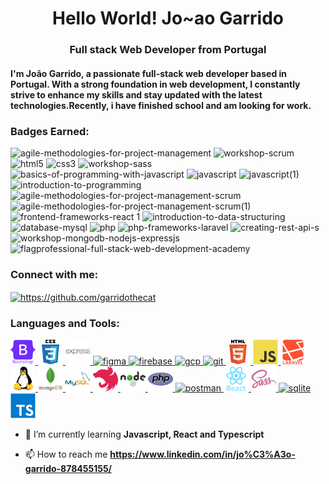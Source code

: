 <h1 align="center">Hello World! Jo~ao Garrido</h1>
<h3 align="center">Full stack Web Developer from Portugal</h3>

<h4>I'm João Garrido, a passionate full-stack web developer based in Portugal. With a strong foundation in web development, I constantly strive to enhance my skills and stay updated with the latest technologies.Recently, i have finished school and am looking for work.</h4>

<h3 align="left">Badges Earned:</h3>

![agile-methodologies-for-project-management](https://github.com/garridothecat/garridothecat/assets/107148935/829445b6-789c-4086-a688-96f9854fa23f)
![workshop-scrum](https://github.com/garridothecat/garridothecat/assets/107148935/db8bea6e-16b0-4d29-80ab-6ffccdb210c4)
![html5](https://github.com/garridothecat/garridothecat/assets/107148935/b306b06a-48cc-434a-9cdf-a4c8b25d1730)
![css3](https://github.com/garridothecat/garridothecat/assets/107148935/e9b254f0-2ea1-44a0-ba55-b532d0270732)
![workshop-sass](https://github.com/garridothecat/garridothecat/assets/107148935/3eb51384-c293-484e-9c22-59e74a82dac4)
![basics-of-programming-with-javascript](https://github.com/garridothecat/garridothecat/assets/107148935/08d83c95-1cec-430c-98ef-3c701a02f9c4)
![javascript](https://github.com/garridothecat/garridothecat/assets/107148935/a57acb69-d455-4e38-8aa1-379257a8ad85)
![javascript(1)](https://github.com/garridothecat/garridothecat/assets/107148935/30b6a264-e1c8-401b-97b3-254a2cccd310)
![introduction-to-programming](https://github.com/garridothecat/garridothecat/assets/107148935/def2366e-0fef-413d-b7a8-277d6c7c6a38)
![agile-methodologies-for-project-management-scrum](https://github.com/garridothecat/garridothecat/assets/107148935/b972a7b5-1b21-40d4-9b8a-548706a36cbf)
![agile-methodologies-for-project-management-scrum(1)](https://github.com/garridothecat/garridothecat/assets/107148935/ec9b2a1e-5c7c-45b8-84cc-df8045d6917b)
![frontend-frameworks-react 1](https://github.com/garridothecat/garridothecat/assets/107148935/2cf29682-9f3e-4978-9a09-d5d6fdd14313)
![introduction-to-data-structuring](https://github.com/garridothecat/garridothecat/assets/107148935/22cab0be-836a-4d88-b2a3-3770dbc39649)
![database-mysql](https://github.com/garridothecat/garridothecat/assets/107148935/f0192548-3766-40a7-8a85-76d8396bb3ba)
![php](https://github.com/garridothecat/garridothecat/assets/107148935/f27f22f3-dde8-403c-b94b-a48f69fe2cb0)
![php-frameworks-laravel](https://github.com/garridothecat/garridothecat/assets/107148935/0eaa1326-c698-4172-bf8f-a54eed9f574d)
![creating-rest-api-s](https://github.com/garridothecat/garridothecat/assets/107148935/faf6278b-8012-4a85-a49c-7c6780fa8f27)
![workshop-mongodb-nodejs-expressjs](https://github.com/garridothecat/garridothecat/assets/107148935/355c72af-53db-4fc5-ad2c-ade47b4ef5ff)
![flagprofessional-full-stack-web-development-academy](https://github.com/garridothecat/garridothecat/assets/107148935/14516f8a-121d-44cd-a5fc-c3d43ffd8c9a)




<h3 align="left">Connect with me:</h3>
<p align="left">
<a href="https://linkedin.com/in/https://github.com/garridothecat" target="blank"><img align="center" src="https://raw.githubusercontent.com/rahuldkjain/github-profile-readme-generator/master/src/images/icons/Social/linked-in-alt.svg" alt="https://github.com/garridothecat" height="30" width="40" /></a>
</p>

<h3 align="left">Languages and Tools:</h3>
<p align="left"> <a href="https://getbootstrap.com" target="_blank" rel="noreferrer"> <img src="https://raw.githubusercontent.com/devicons/devicon/master/icons/bootstrap/bootstrap-plain-wordmark.svg" alt="bootstrap" width="40" height="40"/> </a> <a href="https://www.w3schools.com/css/" target="_blank" rel="noreferrer"> <img src="https://raw.githubusercontent.com/devicons/devicon/master/icons/css3/css3-original-wordmark.svg" alt="css3" width="40" height="40"/> </a> <a href="https://expressjs.com" target="_blank" rel="noreferrer"> <img src="https://raw.githubusercontent.com/devicons/devicon/master/icons/express/express-original-wordmark.svg" alt="express" width="40" height="40"/> </a> <a href="https://www.figma.com/" target="_blank" rel="noreferrer"> <img src="https://www.vectorlogo.zone/logos/figma/figma-icon.svg" alt="figma" width="40" height="40"/> </a> <a href="https://firebase.google.com/" target="_blank" rel="noreferrer"> <img src="https://www.vectorlogo.zone/logos/firebase/firebase-icon.svg" alt="firebase" width="40" height="40"/> </a> <a href="https://cloud.google.com" target="_blank" rel="noreferrer"> <img src="https://www.vectorlogo.zone/logos/google_cloud/google_cloud-icon.svg" alt="gcp" width="40" height="40"/> </a> <a href="https://git-scm.com/" target="_blank" rel="noreferrer"> <img src="https://www.vectorlogo.zone/logos/git-scm/git-scm-icon.svg" alt="git" width="40" height="40"/> </a> <a href="https://www.w3.org/html/" target="_blank" rel="noreferrer"> <img src="https://raw.githubusercontent.com/devicons/devicon/master/icons/html5/html5-original-wordmark.svg" alt="html5" width="40" height="40"/> </a> <a href="https://developer.mozilla.org/en-US/docs/Web/JavaScript" target="_blank" rel="noreferrer"> <img src="https://raw.githubusercontent.com/devicons/devicon/master/icons/javascript/javascript-original.svg" alt="javascript" width="40" height="40"/> </a> <a href="https://laravel.com/" target="_blank" rel="noreferrer"> <img src="https://raw.githubusercontent.com/devicons/devicon/master/icons/laravel/laravel-plain-wordmark.svg" alt="laravel" width="40" height="40"/> </a> <a href="https://www.linux.org/" target="_blank" rel="noreferrer"> <img src="https://raw.githubusercontent.com/devicons/devicon/master/icons/linux/linux-original.svg" alt="linux" width="40" height="40"/> </a> <a href="https://www.mongodb.com/" target="_blank" rel="noreferrer"> <img src="https://raw.githubusercontent.com/devicons/devicon/master/icons/mongodb/mongodb-original-wordmark.svg" alt="mongodb" width="40" height="40"/> </a> <a href="https://www.mysql.com/" target="_blank" rel="noreferrer"> <img src="https://raw.githubusercontent.com/devicons/devicon/master/icons/mysql/mysql-original-wordmark.svg" alt="mysql" width="40" height="40"/> </a> <a href="https://nestjs.com/" target="_blank" rel="noreferrer"> <img src="https://raw.githubusercontent.com/devicons/devicon/master/icons/nestjs/nestjs-plain.svg" alt="nestjs" width="40" height="40"/> </a> <a href="https://nodejs.org" target="_blank" rel="noreferrer"> <img src="https://raw.githubusercontent.com/devicons/devicon/master/icons/nodejs/nodejs-original-wordmark.svg" alt="nodejs" width="40" height="40"/> </a> <a href="https://www.php.net" target="_blank" rel="noreferrer"> <img src="https://raw.githubusercontent.com/devicons/devicon/master/icons/php/php-original.svg" alt="php" width="40" height="40"/> </a> <a href="https://postman.com" target="_blank" rel="noreferrer"> <img src="https://www.vectorlogo.zone/logos/getpostman/getpostman-icon.svg" alt="postman" width="40" height="40"/> </a> <a href="https://reactjs.org/" target="_blank" rel="noreferrer"> <img src="https://raw.githubusercontent.com/devicons/devicon/master/icons/react/react-original-wordmark.svg" alt="react" width="40" height="40"/> </a> <a href="https://sass-lang.com" target="_blank" rel="noreferrer"> <img src="https://raw.githubusercontent.com/devicons/devicon/master/icons/sass/sass-original.svg" alt="sass" width="40" height="40"/> </a> <a href="https://www.sqlite.org/" target="_blank" rel="noreferrer"> <img src="https://www.vectorlogo.zone/logos/sqlite/sqlite-icon.svg" alt="sqlite" width="40" height="40"/> </a> <a href="https://www.typescriptlang.org/" target="_blank" rel="noreferrer"> <img src="https://raw.githubusercontent.com/devicons/devicon/master/icons/typescript/typescript-original.svg" alt="typescript" width="40" height="40"/> </a> </p>

<div data-iframe-width="150" data-iframe-height="270" data-share-badge-id="6a65d7d9-d798-49ac-a932-9976da3034a1" data-share-badge-host="https://www.credly.com">
  <div data-iframe-width="150" data-iframe-height="270" data-share-badge-id="6a65d7d9-d798-49ac-a932-9976da3034a1" data-share-badge-host="https://www.credly.com"></div>
</div>



- 🌱 I’m currently learning **Javascript, React and Typescript**

- 📫 How to reach me **https://www.linkedin.com/in/jo%C3%A3o-garrido-878455155/**
